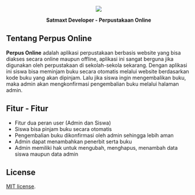 <p align="center"><img src="http://satmaxt.xyz/theme/LikeEarth/assets/img/logo.png"></p>
<p align="center"><strong>Satmaxt Developer - Perpustakaan Online</strong></p>

## Tentang Perpus Online

**Perpus Online** adalah aplikasi perpustakaan berbasis website yang bisa diakses secara online maupun offline, aplikasi ini sangat berguna jika digunakan oleh perpustakaan di sekolah-sekola sekarang. Dengan aplikasi ini siswa bisa meminjam buku secara otomatis melalui website berdasarkan kode buku yang akan dipinjam. Lalu jika siswa ingin mengembalikan buku, maka admin akan mengkonfirmasi pengembalian buku melalui halaman admin.

## Fitur - Fitur

* Fitur dua peran user (Admin dan Siswa)
* Siswa bisa pinjam buku secara otomatis
* Pengembalian buku dikonfirmasi oleh admin sehingga lebih aman
* Admin dapat menambahkan penerbit serta buku
* Admin memiliki hak untuk mengubah, menghapus, menambah data siswa maupun data admin

## License

[MIT license](http://opensource.org/licenses/MIT).
